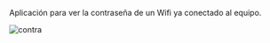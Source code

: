 Aplicación para ver la contraseña de un Wifi ya conectado al equipo.

![contra](https://github.com/user-attachments/assets/a2089cd6-8bb0-4201-a46a-476a9347141b)

